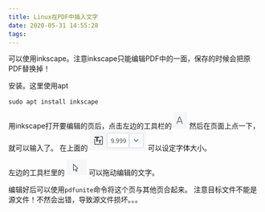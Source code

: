 ```yaml
---
title: Linux在PDF中插入文字
date: 2020-05-31 14:55:28
tags:
---
```


可以使用inkscape。注意inkscape只能编辑PDF中的一面，保存的时候会把原PDF替换掉！

安装。这里使用apt
```shell
sudo apt install inkscape
```

用inkscape打开要编辑的页后，点击左边的工具栏的
![在这里插入图片描述](Linux在PDF中插入文字/20200531145040423.png)
然后在页面上点一下，就可以输入了。
在上面的
![在这里插入图片描述](Linux在PDF中插入文字/20200531145134535.png)
可以设定字体大小。

左边的工具栏里的
![在这里插入图片描述](Linux在PDF中插入文字/20200531145302191.png)
可以拖动编辑的文字。

编辑好后可以使用```pdfunite```命令将这个页与其他页合起来。
注意目标文件不能是源文件！不然会出错，导致源文件损坏。。。
